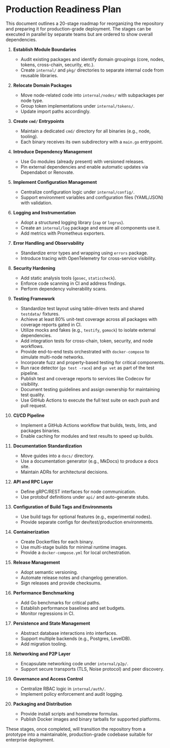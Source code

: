 # Production Readiness Plan

This document outlines a 20-stage roadmap for reorganizing the repository and preparing it for production-grade deployment. The stages can be executed in parallel by separate teams but are ordered to show overall dependencies.

1. **Establish Module Boundaries**  
   - Audit existing packages and identify domain groupings (core, nodes, tokens, cross-chain, security, etc.).  
   - Create `internal/` and `pkg/` directories to separate internal code from reusable libraries.

2. **Relocate Domain Packages**  
   - Move node-related code into `internal/nodes/` with subpackages per node type.  
   - Group token implementations under `internal/tokens/`.  
   - Update import paths accordingly.

3. **Create `cmd/` Entrypoints**  
   - Maintain a dedicated `cmd/` directory for all binaries (e.g., node, tooling).  
   - Each binary receives its own subdirectory with a `main.go` entrypoint.

4. **Introduce Dependency Management**  
   - Use Go modules (already present) with versioned releases.  
   - Pin external dependencies and enable automatic updates via Dependabot or Renovate.

5. **Implement Configuration Management**  
   - Centralize configuration logic under `internal/config/`.  
   - Support environment variables and configuration files (YAML/JSON) with validation.

6. **Logging and Instrumentation**  
   - Adopt a structured logging library (`zap` or `logrus`).  
   - Create an `internal/log` package and ensure all components use it.  
   - Add metrics with Prometheus exporters.

7. **Error Handling and Observability**  
   - Standardize error types and wrapping using `errors` package.  
   - Introduce tracing with OpenTelemetry for cross-service visibility.

8. **Security Hardening**  
   - Add static analysis tools (`gosec`, `staticcheck`).  
   - Enforce code scanning in CI and address findings.  
   - Perform dependency vulnerability scans.

9. **Testing Framework**
   - Standardize test layout using table-driven tests and shared `testdata/` fixtures.
   - Achieve at least 80% unit-test coverage across all packages with coverage reports gated in CI.
   - Utilize mocks and fakes (e.g., `testify`, `gomock`) to isolate external dependencies.
   - Add integration tests for cross-chain, token, security, and node workflows.
   - Provide end-to-end tests orchestrated with `docker-compose` to simulate multi-node networks.
   - Incorporate fuzz and property-based testing for critical components.
   - Run race detector (`go test -race`) and `go vet` as part of the test pipeline.
   - Publish test and coverage reports to services like Codecov for visibility.
   - Document testing guidelines and assign ownership for maintaining test quality.
   - Use GitHub Actions to execute the full test suite on each push and pull request.

10. **CI/CD Pipeline**  
    - Implement a GitHub Actions workflow that builds, tests, lints, and packages binaries.  
    - Enable caching for modules and test results to speed up builds.

11. **Documentation Standardization**  
    - Move guides into a `docs/` directory.  
    - Use a documentation generator (e.g., MkDocs) to produce a docs site.  
    - Maintain ADRs for architectural decisions.

12. **API and RPC Layer**  
    - Define gRPC/REST interfaces for node communication.  
    - Use protobuf definitions under `api/` and auto-generate stubs.

13. **Configuration of Build Tags and Environments**  
    - Use build tags for optional features (e.g., experimental nodes).  
    - Provide separate configs for dev/test/production environments.

14. **Containerization**  
    - Create Dockerfiles for each binary.  
    - Use multi-stage builds for minimal runtime images.  
    - Provide a `docker-compose.yml` for local orchestration.

15. **Release Management**  
    - Adopt semantic versioning.  
    - Automate release notes and changelog generation.  
    - Sign releases and provide checksums.

16. **Performance Benchmarking**  
    - Add Go benchmarks for critical paths.  
    - Establish performance baselines and set budgets.  
    - Monitor regressions in CI.

17. **Persistence and State Management**  
    - Abstract database interactions into interfaces.  
    - Support multiple backends (e.g., Postgres, LevelDB).  
    - Add migration tooling.

18. **Networking and P2P Layer**  
    - Encapsulate networking code under `internal/p2p/`.  
    - Support secure transports (TLS, Noise protocol) and peer discovery.

19. **Governance and Access Control**  
    - Centralize RBAC logic in `internal/auth/`.  
    - Implement policy enforcement and audit logging.

20. **Packaging and Distribution**  
    - Provide install scripts and homebrew formulas.  
    - Publish Docker images and binary tarballs for supported platforms.

These stages, once completed, will transition the repository from a prototype into a maintainable, production-grade codebase suitable for enterprise deployment.

